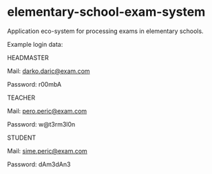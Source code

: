 # elementary-school-exam-system
Application eco-system for processing exams in elementary schools.

Example login data: 

HEADMASTER

Mail: darko.daric@exam.com

Password: r00mbA


TEACHER

Mail: pero.peric@exam.com

Password: w@t3rm3l0n


STUDENT

Mail: sime.peric@exam.com

Password: dAm3dAn3
